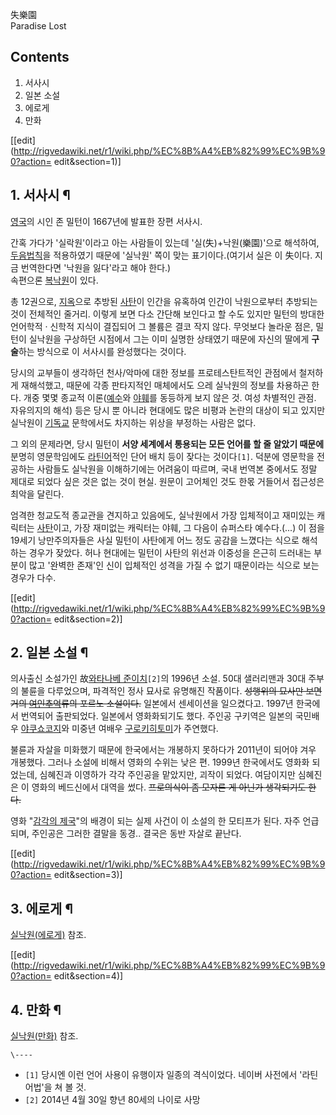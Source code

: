 失樂園  
Paradise Lost

## Contents

    

1. 서사시 
2. 일본 소설 
3. 에로게 
4. 만화 

[[edit](http://rigvedawiki.net/r1/wiki.php/%EC%8B%A4%EB%82%99%EC%9B%90?action=
edit&section=1)]

## 1. 서사시 ¶

[영국](%EC%98%81%EA%B5%AD.md)의 시인 존 밀턴이 1667년에 발표한 장편 서사시.

  

간혹 가다가 '실락원'이라고 아는 사람들이 있는데 '실(失)+낙원(樂園)'으로 해석하여,
[두음법칙](%EB%91%90%EC%9D%8C%EB%B2%95%EC%B9%99.md)을 적용하였기 때문에 '실낙원' 쪽이 맞는
표기이다.(여기서 실은 이 失이다. 지금 번역한다면 '낙원을 잃다'라고 해야 한다.)  
속편으론 [복낙원](%EB%B3%B5%EB%82%99%EC%9B%90.md)이 있다.

  

총 12권으로, [지옥](%EC%A7%80%EC%98%A5.md)으로 추방된 [사탄](%EC%82%AC%ED%83%84.md)이
인간을 유혹하여 인간이 낙원으로부터 추방되는 것이 전체적인 줄거리. 이렇게 보면 다소 간단해 보인다고 할 수도 있지만 밀턴의 방대한 언어학적
· 신학적 지식이 결집되어 그 볼륨은 결코 작지 않다. 무엇보다 놀라운 점은, 밀턴이 실낙원을 구상하던 시점에서 그는 이미 실명한 상태였기
때문에 자신의 딸에게 **구술**하는 방식으로 이 서사시를 완성했다는 것이다.

  

당시의 교부들이 생각하던 천사/악마에 대한 정보를 프로테스탄트적인 관점에서 철저하게 재해석했고, 때문에 각종 판타지적인 매체에서도 으레
실낙원의 정보를 차용하곤 한다. 개중 몇몇 종교적 이론([예수](%EC%98%88%EC%88%98.md)와
[야훼](%EC%95%BC%ED%9B%BC.md)를 동등하게 보지 않은 것. 여성 차별적인 관점. 자유의지의 해석) 등은 당시 뿐
아니라 현대에도 많은 비평과 논란의 대상이 되고 있지만 실낙원이 [기독교](%EA%B8%B0%EB%8F%85%EA%B5%90.md)
문학에서도 차지하는 위상을 부정하는 사람은 없다.

  

그 외의 문제라면, 당시 밀턴이 **서양 세계에서 통용되는 모든 언어를 할 줄 알았기 때문에** 분명히 영문학임에도
[라틴어](%EB%9D%BC%ED%8B%B4%EC%96%B4.md)적인 단어 배치 등이 잦다는 것이다`[1]`. 덕분에 영문학을
전공하는 사람들도 실낙원을 이해하기에는 어려움이 따르며, 국내 번역본 중에서도 정말 제대로 되었다 싶은 것은 없는 것이 현실. 원문이
고어체인 것도 한몫 거들어서 접근성은 최악을 달린다.

  

엄격한 청교도적 종교관을 견지하고 있음에도, 실낙원에서 가장 입체적이고 재미있는 캐릭터는
[사탄](%EC%82%AC%ED%83%84.md)이고, 가장 재미없는 캐릭터는 야훼, 그 다음이 슈퍼스타 예수다.(...) 이 점을
19세기 낭만주의자들은 사실 밀턴이 사탄에게 어느 정도 공감을 느꼈다는 식으로 해석하는 경우가 잦았다. 허나 현대에는 밀턴이 사탄의 위선과
이중성을 은근히 드러내는 부분이 많고 '완벽한 존재'인 신이 입체적인 성격을 가질 수 없기 때문이라는 식으로 보는 경우가 다수.

  

[[edit](http://rigvedawiki.net/r1/wiki.php/%EC%8B%A4%EB%82%99%EC%9B%90?action=
edit&section=2)]

## 2. 일본 소설 ¶

의사출신 소설가인 故[와타나베 준이치](%EC%99%80%ED%83%80%EB%82%98%EB%B2%A0%20%EC%A4%80%EC%9D%B4%EC%B9%98.md)`[2]`의 1996년 소설. 50대 샐러리맨과 30대 주부의 불륜을 다루었으며, 파격적인 정사 묘사로
유명해진 작품이다. <del>성행위의 묘사만 보면 거의
[여인추억](%EC%97%AC%EC%9D%B8%EC%B6%94%EC%96%B5.md)류의 포르노 소설이다.</del> 일본에서
센세이션을 일으켰다고. 1997년 한국에서 번역되어 출판되었다. 일본에서 영화화되기도 했다. 주인공 구키역은 일본의 국민배우 [야쿠쇼코지](%EC%95%BC%EC%BF%A0%EC%87%BC%20%EC%BD%94%EC%A7%80.md)와 미중년 여배우 [구로키히토미](%EA%B5%AC%EB%A1%9C%ED%82%A4%20%ED%9E%88%ED%86%A0%EB%AF%B8.md)가 주연했다.

  

불륜과 자살을 미화했기 때문에 한국에서는 개봉하지 못하다가 2011년이 되어야 겨우 개봉했다. 그러나 소설에 비해서 영화의 수위는 낮은 편.
1999년 한국에서도 영화화 되었는데, 심혜진과 이영하가 각각 주인공을 맡았지만, 괴작이 되었다. 여담이지만 심혜진은 이 영화의 베드신에서
대역을 썼다. <del>프로의식이 좀 모자른 게 아닌가 생각되기도 한다.</del>

  

영화 "[감각의 제국](%EA%B0%90%EA%B0%81%EC%9D%98%20%EC%A0%9C%EA%B5%AD.md)"의 배경이 되는
실제 사건이 이 소설의 한 모티프가 된다. 자주 언급되며, 주인공은 그러한 결말을 동경.. 결국은 동반 자살로 끝난다.

  

[[edit](http://rigvedawiki.net/r1/wiki.php/%EC%8B%A4%EB%82%99%EC%9B%90?action=
edit&section=3)]

## 3. 에로게 ¶

[실낙원(에로게)](%EC%8B%A4%EB%82%99%EC%9B%90%28%EC%97%90%EB%A1%9C%EA%B2%8C%29.md)
참조.

  

[[edit](http://rigvedawiki.net/r1/wiki.php/%EC%8B%A4%EB%82%99%EC%9B%90?action=
edit&section=4)]

## 4. 만화 ¶

[실낙원(만화)](%EC%8B%A4%EB%82%99%EC%9B%90%28%EB%A7%8C%ED%99%94%29.md) 참조.

`\----`

  * `[1]` 당시엔 이런 언어 사용이 유행이자 일종의 격식이었다. 네이버 사전에서 '라틴어법'을 쳐 볼 것.
  * `[2]` 2014년 4월 30일 향년 80세의 나이로 사망

